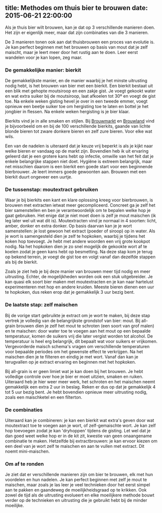 title: Methodes om thuis bier te brouwen
date: 2015-06-21 22:00:00
---

Als je thuis bier wilt brouwen, kan je dat op 3 verschillende manieren doen. Het zijn er eigenlijk meer, maar dat zijn combinaties van die 3 manieren.

De 3 manieren tonen ook aan dat thuisbrouwen een proces van evolutie is. Je kan perfect beginnen met het  brouwen op basis van mout dat je zelf maischt, maar je leert meer door het rustig aan te doen. Leer eerst wandelen voor je kan lopen, zeg maar.<!--more-->

### De gemakkelijke manier: bierkit

De gemakkelijkste manier, en de manier waarbij je het minste uitrusting nodig hebt, is het brouwen van bier met een bierkit. Een bierkit bestaat uit een blik met gehopte moutsiroop en een zakje gist. Je voegt gekookt water en wat extra suiker bij de moutsiroop, laat afkoelen tot 30º en voegt de gist toe. Na enkele weken gisting hevel je over in een tweede emmer, voegt opnieuw een beetje suiker toe om hergisting toe te laten en bottel je het jongbier in flessen. Na enkele weken hergisting is je bier klaar.

Bierkits vind je in alle smaken en stijlen. Bij [Brouwmarkt](http://www.brouwmarkt.nl) en [Brouwland](http://www.brouwland.be) vind je bijvoorbeeld om en bij de 100 verschillende bierkits, gaande van lichte blonde bieren tot zware donkere bieren en zelf zure bieren. Voor elke wat wils.

Een van de nadelen is uiteraard dat je keuze vrij beperkt is als je kijkt naar welke bieren er vandaag op de markt zijn. Bovendien heb ik uit ervaring geleerd dat je een grotere kans hebt op infectie, omwille van het feit dat je enkele belangrijke stappen niet doet. Hygiëne is extreem belangrijk, maar net misschien daarom is een bierkit een goede start voor een beginnende bierbrouwer. Je leert immers goede gewoonten aan. Brouwen met een bierkit duurt ongeveer een uurtje.

### De tussenstap: moutextract gebruiken

Waar je bij bierkits een kant en klare oplossing kreeg voor bierbrouwen, is brouwen met extracten ietwat meer gecompliceerd. Concreet ga je zelf het bier samenstellen en ben je verantwoordelijk om te bepalen welke hop je gaat gebruiken. Het enige dat je niet moet doen is zelf je mout maischen (ik leg later wel uit wat dit is). Moutextracten vind je normaal in 4 soorten: licht, amber, donker en extra donker. Op basis daarvan kan je je wort samenstellen: je lost gewoon het extract (poeder of siroop) op in water. Als je wort is samengesteld dien je zelf te hopkoken, waarbij je tijdens het koken hop toevoegt. Je hebt met andere woorden een vrij grote kookpot nodig. Na het hopkoken dien je zo snel mogelijk de gekookte wort af te koelen zodat je geen kans hebt op besmetting. Na deze stap kom je terug op bekend terrein, je voegt de gist toe en volgt vanaf dan dezelfde stappen als bij de bierkit.

Zoals je ziet heb je bij deze manier van brouwen meer tijd nodig en meer uitrusting. Echter, de mogelijkheden worden ook een stuk uitgebreider. Je kan quasi elk soort bier maken met moutextracten en je kan naar hartelust experimenteren met hop en andere kruiden. Meeste bieren dienen een uur te hopkoken, dus reken erop dat je gemakkelijk 3 uur bezig bent.

### De laatste stap: zelf maischen

Bij de vorige start gebruikte je extract om je wort te maken, bij deze stap vertrek je volledig van de belangrijkste grondstof van bier: mout. Bij all-grain brouwen dien je zelf het mout te schroten (een soort van grof malen) en te maischen: door water toe te voegen aan het mout op een bepaalde temperatuur, komen de suikers vrij die later vergist worden tot alcohol. De temperatuur is heel erg belangrijk, dit bepaalt wat voor suikers er vrijkomen. Vergevorderde maisch schema's vragen om verschillende temperaturen voor bepaalde periodes om het gewenste effect te verkrijgen. Na het maischen dien je te filteren en eindig je met wort. Vanaf dan kan je terugvallen op je extract ervaring en beginnen met het hopkoken.

Bij all-grain is er geen limiet wat je kan doen bij het brouwen. Je hebt volledige controle over hoe je bier er moet uitzien, smaken en ruiken. Uiteraard heb je hier weer meer werk, het schroten en het maischen neemt gemakkelijk een extra 2 uur in beslag. Reken er dus op dat je gemakkelijk 4 tot 5 uur bezig bent. Je hebt bovendien opnieuw meer uitrusting nodig, zoals een maischketel en een filterton.

### De combinaties

Uiteraard kan je combineren: je kan een bierkit wat extra's geven door wat moutextract toe te voegen aan je wort, of zelf-gemaischte wort. Je kan zelf hop toevoegen zodat je kan 'dryhoppen' tijdens de gisting. Let wel dat je dan goed weet welke hop er in de kit zit, kwestie van geen onaangename combinatie te maken. Hetzelfde bij extractbrouwen: je kan ervoor kiezen om een deel van je wort zelf te maischen en aan te vullen met extract. Dit noemt mini-maischen.

### Om af te ronden

Je ziet dat er verschillende manieren zijn om bier te brouwen, elk met hun voordelen en hun nadelen. Je kan perfect beginnen met zelf je mout te maischen, maar zoals je las leer je veel technieken door het eerst simpel aan te pakken en gaandeweg de moeilijkheidsgraad op te krikken. Ook zowel de tijd als de uitrusting evolueert en elke moeilijkere methode bouwt verder op de technieken en uitrusting die je gebruikt hebt bij de minder moeilijke.
